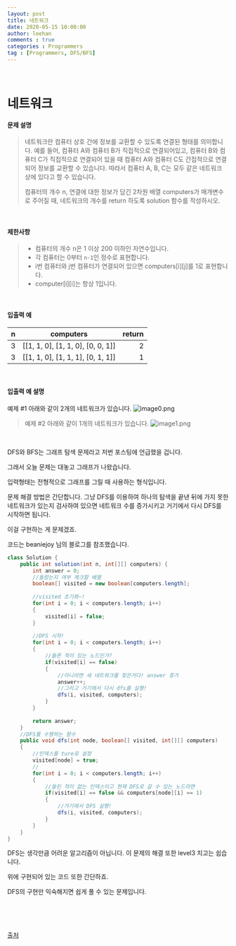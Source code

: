 ```yaml
---
layout: post
title: 네트워크
date: 2020-05-15 10:00:00
author: leehan
comments : true
categories : Programmers
tag : [Programmers, DFS/BFS]
---
```


<br/>

# 네트워크

#### 문제 설명

> 네트워크란 컴퓨터 상호 간에 정보를 교환할 수 있도록 연결된 형태를 의미합니다. 예를 들어, 컴퓨터 A와 컴퓨터 B가 직접적으로 연결되어있고, 컴퓨터 B와 컴퓨터 C가 직접적으로 연결되어 있을 때 컴퓨터 A와 컴퓨터 C도 간접적으로 연결되어 정보를 교환할 수 있습니다. 따라서 컴퓨터 A, B, C는 모두 같은 네트워크 상에 있다고 할 수 있습니다.
>
> 컴퓨터의 개수 n, 연결에 대한 정보가 담긴 2차원 배열 computers가 매개변수로 주어질 때, 네트워크의 개수를 return 하도록 solution 함수를 작성하시오.

<br/>

#### 제한사항

> - 컴퓨터의 개수 n은 1 이상 200 이하인 자연수입니다.
> - 각 컴퓨터는 0부터 `n-1`인 정수로 표현합니다.
> - i번 컴퓨터와 j번 컴퓨터가 연결되어 있으면 computers[i][j]를 1로 표현합니다.
> - computer[i][i]는 항상 1입니다.

<br/>

#### 입출력 예

| n    |             computers             | return |
| ---- | :-------------------------------: | -----: |
| 3    | [[1, 1, 0], [1, 1, 0], [0, 0, 1]] |      2 |
| 3    | [[1, 1, 0], [1, 1, 1], [0, 1, 1]] |      1 |

<br/>

#### 입출력 예 설명

예제 #1
아래와 같이 2개의 네트워크가 있습니다.
![image0.png](https://grepp-programmers.s3.amazonaws.com/files/ybm/5b61d6ca97/cc1e7816-b6d7-4649-98e0-e95ea2007fd7.png)

> 예제 #2
> 아래와 같이 1개의 네트워크가 있습니다.
> ![image1.png](https://grepp-programmers.s3.amazonaws.com/files/ybm/7554746da2/edb61632-59f4-4799-9154-de9ca98c9e55.png)

<br/>

DFS와 BFS는 그래프 탐색 문제라고 저번 포스팅에 언급했을 겁니다.

그래서 오늘 문제는 대놓고 그래프가 나왔습니다.

입력형태는 전형적으로 그래프를 그릴 때 사용하는 형식입니다.

문제 해결 방법은 간단합니다. 그냥 DFS를 이용하여 하나의 탐색을 끝낸 뒤에 가지 못한 네트워크가 있는지 검사하여 있으면 네트워크 수를 증가시키고 거기에서 다시 DFS를 시작하면 됩니다.

이걸 구현하는 게 문제겠죠.

코드는 beaniejoy 님의 블로그를 참조했습니다.

````java
class Solution {
    public int solution(int n, int[][] computers) {
        int answer = 0;
        //들렀는지 여부 체크할 배열
        boolean[] visited = new boolean[computers.length];
        
        //visited 초기화~!
        for(int i = 0; i < computers.length; i++)
        {
            visited[i] = false;
        }
        
        //DFS 시작!
        for(int i = 0; i < computers.length; i++)
        {
            //들른 적이 있는 노드인가?
            if(visited[i] == false)
            {
                //아니라면 새 네트워크를 찾은거다! answer 증가
                answer++;
                //그리고 거기에서 다시 dfs를 실행!
                dfs(i, visited, computers);
            }            
        }
        
        return answer;
    }
    //DFS를 수행하는 함수
    public void dfs(int node, boolean[] visited, int[][] computers)
    {
        //인덱스를 ture로 설정
        visited[node] = true;
        //
        for(int i = 0; i < computers.length; i++)
        {
            //들린 적이 없는 인덱스이고 현재 DFS로 갈 수 있는 노드라면
            if(visited[i] == false && computers[node][i] == 1)
            {
                //거기에서 DFS 실행!
                dfs(i, visited, computers);
            }
        }
    }
}
````

DFS는 생각만큼 어려운 알고리즘이 아닙니다. 이 문제의 해결 또한 level3 치고는 쉽습니다.

위에 구현되어 있는 코드 또한 간단하죠.

DFS의 구현만 익숙해지면 쉽게 풀 수 있는 문제입니다.

<br/>

<br/>

<br/>

[출처](https://beaniejoy.tistory.com/41)